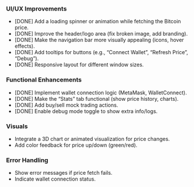 ### UI/UX Improvements
- [DONE] Add a loading spinner or animation while fetching the Bitcoin price.
- [DONE] Improve the header/logo area (fix broken image, add branding).
- [DONE] Make the navigation bar more visually appealing (icons, hover effects).
- [DONE] Add tooltips for buttons (e.g., “Connect Wallet”, “Refresh Price”, “Debug”).
- [DONE] Responsive layout for different window sizes.

### Functional Enhancements
- [DONE] Implement wallet connection logic (MetaMask, WalletConnect).
- [DONE] Make the “Stats” tab functional (show price history, charts).
- [DONE] Add buy/sell mock trading actions.
- [DONE] Enable debug mode toggle to show extra info/logs.

### Visuals
- Integrate a 3D chart or animated visualization for price changes.
- Add color feedback for price up/down (green/red).

### Error Handling
- Show error messages if price fetch fails.
- Indicate wallet connection status.